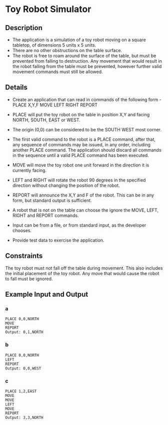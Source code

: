# Toy Robot Simulator

## Description

 * The application is a simulation of a toy robot moving on a square tabletop, of dimensions 5 units x 5 units.
 * There are no other obstructions on the table surface.
 * The robot is free to roam around the surface of the table, but must be prevented from falling to destruction. Any movement that would result in the robot falling from the table must be prevented, however further valid movement commands must still be allowed.


## Details 

 * Create an application that can read in commands of the following form -
PLACE X,Y,F
MOVE
LEFT
RIGHT
REPORT

 * PLACE will put the toy robot on the table in position X,Y and facing NORTH, SOUTH, EAST or WEST. 
 * The origin (0,0) can be considered to be the SOUTH WEST most corner.
 * The first valid command to the robot is a PLACE command, after that, any sequence of commands may be issued, in any order, including another PLACE command. The application should discard all commands in the sequence until a valid PLACE command has been executed.
 * MOVE will move the toy robot one unit forward in the direction it is currently facing.
 * LEFT and RIGHT will rotate the robot 90 degrees in the specified direction without changing the position of the robot.
 * REPORT will announce the X,Y and F of the robot. This can be in any form, but standard output is sufficient.

 * A robot that is not on the table can choose the ignore the MOVE, LEFT, RIGHT and REPORT commands.
 * Input can be from a file, or from standard input, as the developer chooses.
 * Provide test data to exercise the application.

## Constraints
The toy robot must not fall off the table during movement. This also includes the initial placement of the toy robot. 
Any move that would cause the robot to fall must be ignored.

## Example Input and Output

### a
    PLACE 0,0,NORTH
    MOVE
    REPORT
    Output: 0,1,NORTH

### b
    PLACE 0,0,NORTH
    LEFT
    REPORT
    Output: 0,0,WEST

### c
    PLACE 1,2,EAST
    MOVE
    MOVE
    LEFT
    MOVE
    REPORT
    Output: 3,3,NORTH
